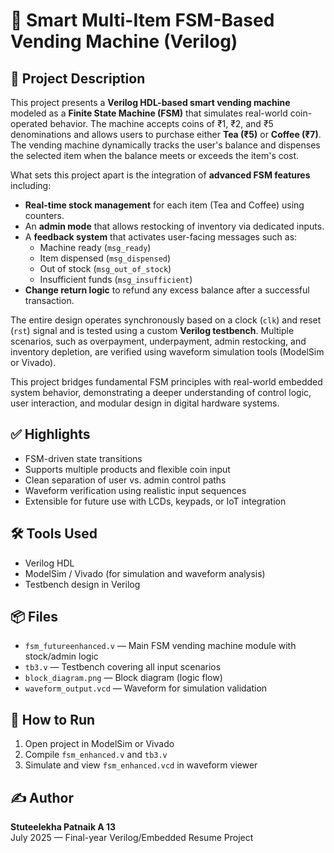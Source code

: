 
# 🧠 Smart Multi-Item FSM-Based Vending Machine (Verilog)

## 📘 Project Description

This project presents a **Verilog HDL-based smart vending machine** modeled as a **Finite State Machine (FSM)** that simulates real-world coin-operated behavior. The machine accepts coins of ₹1, ₹2, and ₹5 denominations and allows users to purchase either **Tea (₹5)** or **Coffee (₹7)**. The vending machine dynamically tracks the user's balance and dispenses the selected item when the balance meets or exceeds the item's cost.

What sets this project apart is the integration of **advanced FSM features** including:

- **Real-time stock management** for each item (Tea and Coffee) using counters.
- An **admin mode** that allows restocking of inventory via dedicated inputs.
- A **feedback system** that activates user-facing messages such as:
  - Machine ready (`msg_ready`)
  - Item dispensed (`msg_dispensed`)
  - Out of stock (`msg_out_of_stock`)
  - Insufficient funds (`msg_insufficient`)
- **Change return logic** to refund any excess balance after a successful transaction.

The entire design operates synchronously based on a clock (`clk`) and reset (`rst`) signal and is tested using a custom **Verilog testbench**. Multiple scenarios, such as overpayment, underpayment, admin restocking, and inventory depletion, are verified using waveform simulation tools (ModelSim or Vivado).

This project bridges fundamental FSM principles with real-world embedded system behavior, demonstrating a deeper understanding of control logic, user interaction, and modular design in digital hardware systems.

## ✅ Highlights

- FSM-driven state transitions
- Supports multiple products and flexible coin input
- Clean separation of user vs. admin control paths
- Waveform verification using realistic input sequences
- Extensible for future use with LCDs, keypads, or IoT integration

## 🛠 Tools Used

- Verilog HDL
- ModelSim / Vivado (for simulation and waveform analysis)
- Testbench design in Verilog

## 📦 Files

- `fsm_futureenhanced.v` — Main FSM vending machine module with stock/admin logic
- `tb3.v` — Testbench covering all input scenarios
- `block_diagram.png` — Block diagram (logic flow)
- `waveform_output.vcd` — Waveform for simulation validation

## 🚀 How to Run

1. Open project in ModelSim or Vivado
2. Compile `fsm_enhanced.v` and `tb3.v`
3. Simulate and view `fsm_enhanced.vcd` in waveform viewer

## ✍️ Author

**Stuteelekha Patnaik A 13**  
July 2025 — Final-year Verilog/Embedded Resume Project
